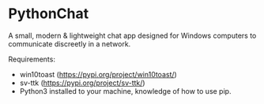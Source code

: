 # PythonChat
A small, modern &amp; lightweight chat app designed for Windows computers to communicate discreetly in a network.

Requirements:

  - win10toast (https://pypi.org/project/win10toast/)
  - sv-ttk (https://pypi.org/project/sv-ttk/)
  - Python3 installed to your machine, knowledge of how to use pip.
